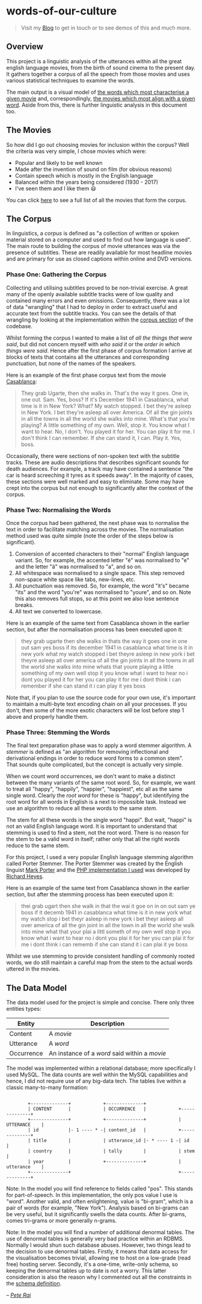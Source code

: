 # words-of-our-culture

> Visit my [Blog](http://www.rai.org.uk) to get in touch or to
see demos of this and much more.

## Overview

This project is a linguistic analysis of the utterances within all the great english language movies, from the birth of sound cinema to the present day. It gathers together a corpus of all the speech from those movies and uses various statistical techniques to examine the words.

The main output is a visual model of [the words which most characterise a given movie](http://rai.org.uk/wooc/random.php?type=movie) and, correspondingly, [the movies which most align with a given word](http://rai.org.uk/wooc/random.php?type=word). Aside from this, there is further linguistic analysis in this document too.

## The Movies

So how did I go out choosing movies for inclusion within the corpus? Well the criteria was very simple, I chose movies which were:

* Popular and likely to be well known
* Made after the invention of sound on film (for obvious reasons)
* Contain speech which is mostly in the English language
* Balanced within the years being considered (1930 - 2017)
* I've seen them and I like them :smiley:

You can click [here](http://rai.org.uk/wooc/content.php) to see a full list of all the movies that form the corpus.

## The Corpus

In linguistics, a _corpus_ is defined as "a collection of written or spoken material stored on a computer and used to find out how language is used". The main route to building the corpus of movie utterances was via the presence of subtitles. These are readily available for most headline movies and are primary for use as closed captions within online and DVD versions.

### Phase One: Gathering the Corpus

Collecting and utilising subtitles proved to be non-trivial exercise. A great many of the openly available subtitle tracks were of low quality and contained many errors and even omissions. Consequently, there was a lot of data "wrangling" that I had to deploy in order to extract useful and accurate text from the subtitle tracks. You can see the details of that wrangling by looking at the implementation within the [corpus section](https://github.com/pete-rai/words-of-our-culture/tree/master/corpus) of the codebase.

Whilst forming the corpus I wanted to make a list of _all the things that were said_, but did not concern myself with _who said it_ or the _order in which things were said_. Hence after the first phase of corpus formation I arrive at blocks of texts that contains all the utterances and corresponding punctuation, but none of the names of the speakers.

Here is an example of the first phase corpus text from the movie [Casablanca](https://en.wikipedia.org/wiki/Casablanca_(film)):

> They grab Ugarte, then she walks in. That's the way it goes. One in, one out. Sam. Yes, boss? If it's December 1941 in Casablanca, what time is it in New York? What? My watch stopped. I bet they're asleep in New York. I bet they're asleep all over America. Of all the gin joints in all the towns in all the world she walks into mine. What's that you're playing? A little something of my own. Well, stop it. You know what I want to hear. No, I don't. You played it for her. You can play it for me. I don't think I can remember. If she can stand it, I can. Play it. Yes, boss.

Occasionally, there were sections of non-spoken text with the subtitle tracks. These are audio descriptions that describes significant sounds for death audiences. For example, a track may have contained a sentence "the car is heard screeching it tyres as it speeds away". In the majority of cases, these sections were well marked and easy to eliminate. Some may have crept into the corpus but not enough to significantly alter the context of the corpus.

### Phase Two: Normalising the Words

Once the corpus had been gathered, the next phase was to normalise the text in order to facilitate matching across the movies. The normalisation method used was quite simple (note the order of the steps below is significant).

1. Conversion of accented characters to their "normal" English language variant. So, for example, the accented letter "é" was normalised to "e" and the letter "ä" was normalised to "a", and so on.
2. All whitespace was normalised to a single space. This step removed non-space white space like tabs, new-lines, etc.
3. All punctuation was removed. So, for example, the word "it's" became "its" and the word "you're" was normalised to "youre", and so on. Note this also removes full stops, so at this point we also lose sentence breaks.
4. All text we converted to lowercase.

Here is an example of the same text from Casablanca shown in the earlier section, but after the normalisation process has been executed upon it:

> they grab ugarte then she walks in thats the way it goes one in one out sam yes boss if its december 1941 in casablanca what time is it in new york what my watch stopped i bet theyre asleep in new york i bet theyre asleep all over america of all the gin joints in all the towns in all the world she walks into mine whats that youre playing a little something of my own well stop it you know what i want to hear no i dont you played it for her you can play it for me i dont think i can remember if she can stand it i can play it yes boss

Note that, if you plan to use the source code for your own use, it's important to maintain a multi-byte text encoding chain on all your processes. If you don't, then some of the more exotic characters will be lost before step 1 above and properly handle them.

### Phase Three: Stemming the Words

The final text preparation phase was to apply a word stemmer algorithm. A _stemmer_ is defined as "an algorithm for removing inflectional and derivational endings in order to reduce word forms to a common stem". That sounds quite complicated, but the concept is actually very simple.

When we count word occurrences, we don't want to make a distinct between the many variants of the same root word. So, for example, we want to treat all "happy", "happily", "happier", "happiest", etc all as the same single word. Clearly the _root word_ for these is "happy", but identifying the root word for all words in English is a next to impossible task. Instead we use an algorithm to reduce all these words to the same _stem_.

The stem for all these words is the single word "happi". But wait, "happi" is not an valid English language word. It is important to understand that stemming is used to find a stem, not the root word. There is no reason for the stem to be a valid word in itself; rather only that all the right words reduce to the same stem.

For this project, I used a very popular English language stemming algorithm called Porter Stemmer. The Porter Stemmer was created by the English linguist [Mark Porter](https://en.wikipedia.org/wiki/Martin_Porter) and the [PHP implementation I used](https://github.com/pete-rai/words-of-our-culture/blob/master/lib/stemmer.php) was developed by [Richard Heyes](http://www.phpguru.org).

Here is an example of the same text from Casablanca shown in the earlier section, but after the stemming process has been executed upon it:

> thei grab ugart then she walk in that the wai it goe on in on out sam ye boss if it decemb 1941 in casablanca what time is it in new york what my watch stop i bet theyr asleep in new york i bet theyr asleep all over america of all the gin joint in all the town in all the world she walk into mine what that your plai a littl someth of my own well stop it you know what i want to hear no i dont you plai it for her you can plai it for me i dont think i can rememb if she can stand it i can plai it ye boss

Whilst we use stemming to provide consistent handling of commonly rooted words, we do still maintain a careful map from the stem to the actual words uttered in the movies.

## The Data Model

The data model used for the project is simple and concise. There only three entities types:

Entity | Description
--- | ---
Content | A _movie_
Utterance | A _word_
Occurrence | An instance of a _word_ said within a _movie_

The model was implemented within a relational database; more specifically I used MySQL. The data counts are well within the MySQL capabilities and hence, I did not require use of any big-data tech. The tables live within a classic many-to-many formation:

```

        +--------------+            +--------------+
        | CONTENT      |            | OCCURRENCE   |            +--------------+
        +--------------+            +--------------+            | UTTERANCE    |
        | id           |- 1 ---- * -| content_id   |            +--------------+
        | title        |            | utterance_id |- * ---- 1 -| id           |
        | country      |            | tally        |            | stem         |
        | year         |            +--------------+            | utterance    |
        +--------------+                                        +--------------+

```

Note: In the model you will find reference to fields called "pos". This stands for part-of-speech. In this implementation, the only pos value I use is "word". Another valid, and often enlightening, value is "bi-gram", which is a pair of words (for example, "New York"). Analysis based on bi-grams can be very useful, but it significantly swells the data counts. After bi-grams, comes tri-grams or more generally n-grams.

Note: In the model you will find a number of additional denormal tables. The use of denormal tables is generally very bad practice within an RDBMS. Normally I would shun such database abuses. However, two things lead to the decision to use denormal tables. Firstly, it means that data access for the visualisation becomes trivial, allowing me to host on a low-grade (read free) hosting server. Secondly, it's a one-time, write-only schema, so keeping the denormal tables up to date is not a worry. This latter consideration is also the reason why I commented out all the constraints in the [schema definition](https://github.com/pete-rai/words-of-our-culture/blob/master/db/schema.ddl).




_– [Pete Rai](http://www.rai.org.uk)_
